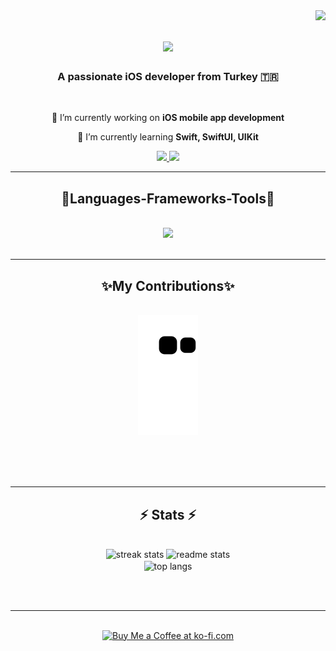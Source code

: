 <img align="right" src="https://visitor-badge.laobi.icu/badge?page_id=beyzanurtekerek.beyzanurtekerek" />

<h1 align="center">
    <img src="https://readme-typing-svg.herokuapp.com/?font=Righteous&size=35&center=true&vCenter=true&width=500&height=70&duration=4000&lines=Hi+There!+👋🏻;+I'm+Beyza+Nur!;" />
</h1>

<h3 align="center">A passionate iOS developer from Turkey 🇹🇷</h3>

<br/>

<div align="center">
 
 🔭 I’m currently working on **iOS mobile app development**
 
 🌱 I’m currently learning **Swift, SwiftUI, UIKit**

 </div>
 
<div align="center"> 
  <a href="www.linkedin.com/in/beyzanurtekerek" target="_blank">
    <img src="https://img.shields.io/badge/LinkedIn-0077B5?style=for-the-badge&logo=linkedin&logoColor=white" target="_blank" />
  </a>
  <a href="https://beyzanurtekerek.medium.com/" target="_blank">
    <img src="https://img.shields.io/badge/Medium-12100E?style=for-the-badge&logo=medium&logoColor=white" target="_blank" />
  </a>
</div>

 <hr/>
 
<h2 align="center">📌Languages-Frameworks-Tools📌</h2>
<br/>
<div align="center">
    <img src="https://skillicons.dev/icons?i=figma,git,swift,mysql,github&theme=dark" /><br>
</div>

<br/>
<hr/>

<div align="center">
  <h2>✨My Contributions✨</h2>
  <br>
  <img alt="snake eating my contributions" src="https://raw.githubusercontent.com/beyzanurtekerek/beyzanurtekerek/output/github-contribution-grid-snake.svg" />

  <br/><br/><br/>
</div>
<hr/>

<h2 align="center">⚡ Stats ⚡</h2>
<br>
<div align=center>
  <img width=390 src="https://github-readme-streak-stats-salesp07.vercel.app/?user=salesp07&count_private=true&theme=react&border_radius=10" alt="streak stats"/>
  <img width=390 src="https://github-readme-stats-salesp07.vercel.app/api?username=salesp07&count_private=true&show_icons=true&theme=react&rank_icon=github&border_radius=10" alt="readme stats" />
  <br/>
  <img width=325 align="center" src="https://github-readme-stats-salesp07.vercel.app/api/top-langs/?username=salesp07&hide=HTML&langs_count=8&layout=compact&theme=react&border_radius=10&size_weight=0.5&count_weight=0.5&exclude_repo=github-readme-stats" alt="top langs" />
</div>

<br/><br/>

<hr/>

<br/>

<div align="center">
<a href='https://ko-fi.com/V7V4RAK9C' target='_blank'><img height='64' style='border:0px;height:64px;' src='https://storage.ko-fi.com/cdn/kofi1.png?v=3' border='0' alt='Buy Me a Coffee at ko-fi.com' /></a>
</div>

<br/>
